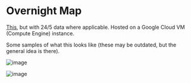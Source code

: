# Overnight Map

[This](https://finviz.com/map.ashx), but with 24/5 data where applicable. Hosted on a Google Cloud VM (Compute Engine) instance.

Some samples of what this looks like (these may be outdated, but the general idea is there).

![image](https://github.com/user-attachments/assets/29f388d5-c883-4322-8f7a-cf39875b97ff)


![image](https://github.com/user-attachments/assets/a061112e-0a63-419a-93c5-5c64ee9fd3c1)
